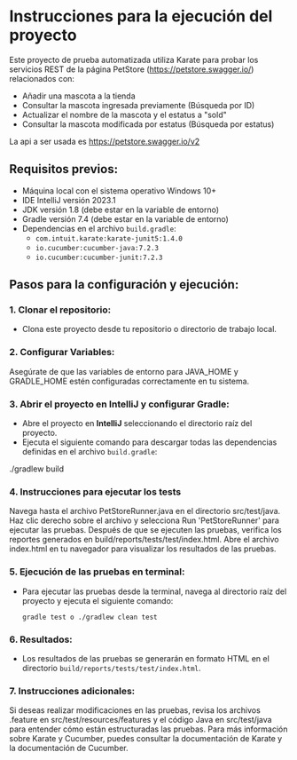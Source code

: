 # Instrucciones para la ejecución del proyecto

Este proyecto de prueba automatizada utiliza Karate para probar los servicios REST de la página PetStore (https://petstore.swagger.io/) relacionados con: 
  - Añadir una mascota a la tienda
  - Consultar la mascota ingresada previamente (Búsqueda por ID)
  - Actualizar el nombre de la mascota y el estatus a "sold"
  - Consultar la mascota modificada por estatus (Búsqueda por estatus)

La api a ser usada es https://petstore.swagger.io/v2


## Requisitos previos:

- Máquina local con el sistema operativo Windows 10+
- IDE IntelliJ versión 2023.1
- JDK versión 1.8 (debe estar en la variable de entorno)
- Gradle versión 7.4 (debe estar en la variable de entorno)
- Dependencias en el archivo `build.gradle`:
  - `com.intuit.karate:karate-junit5:1.4.0`
  - `io.cucumber:cucumber-java:7.2.3`
  - `io.cucumber:cucumber-junit:7.2.3`

## Pasos para la configuración y ejecución:

### 1. Clonar el repositorio:
   - Clona este proyecto desde tu repositorio o directorio de trabajo local.

### 2. Configurar Variables:
Asegúrate de que las variables de entorno para JAVA_HOME y GRADLE_HOME estén configuradas correctamente en tu sistema.


### 3. Abrir el proyecto en IntelliJ y configurar Gradle:
   - Abre el proyecto en **IntelliJ** seleccionando el directorio raíz del proyecto.
   - Ejecuta el siguiente comando para descargar todas las dependencias definidas en el archivo `build.gradle`:

  ./gradlew build

### 4. Instrucciones para ejecutar los tests

Navega hasta el archivo PetStoreRunner.java en el directorio src/test/java.
Haz clic derecho sobre el archivo y selecciona Run 'PetStoreRunner' para ejecutar las pruebas.
Después de que se ejecuten las pruebas, verifica los reportes generados en build/reports/tests/test/index.html.
Abre el archivo index.html en tu navegador para visualizar los resultados de las pruebas.

### 5. Ejecución de las pruebas en terminal:
   - Para ejecutar las pruebas desde la terminal, navega al directorio raíz del proyecto y ejecuta el siguiente comando:
     ```
     gradle test o ./gradlew clean test
     ```

### 6. Resultados:
   - Los resultados de las pruebas se generarán en formato HTML en el directorio `build/reports/tests/test/index.html`.

### 7. Instrucciones adicionales:
Si deseas realizar modificaciones en las pruebas, revisa los archivos .feature en src/test/resources/features y el código Java en src/test/java para entender cómo están estructuradas las pruebas.
Para más información sobre Karate y Cucumber, puedes consultar la documentación de Karate y la documentación de Cucumber.
